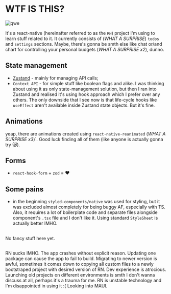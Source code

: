 # WTF IS THIS?

![qwe](https://i.ytimg.com/vi/Foihgti2lHU/maxresdefault.jpg)

It's a react-native (hereinafter referred to as the `RN`) project I'm using to learn stuff related to it.
It currently consists of (_WHAT A SURPRISE_) `todos` and `settings` sections. Maybe, there's gonna be smth else like chat or/and chart for controlling your personal budgets (_WHAT A SURPRISE x2_), dunno.

## State management

- [Zustand](https://github.com/pmndrs/zustand) - mainly for managing API calls;
- `Context API` - for simple stuff like boolean flags and alike. I was thinking about using it as only state-management solution, but then I ran into Zustand and realised it's using hook approach which I prefer over any others. The only downside that I see now is that life-cycle hooks like `useEffect` aren't available inside Zustand state objects. But it's fine.

## Animations

yeap, there are animations created using `react-native-reanimated` (_WHAT A SURPRISE x3_)`. Good luck finding all of them (like anyone is actually gonna try :crying_cat_face:).

## Forms

- `react-hook-form` + `zod` = :heart:

## Some pains

- in the beginning `styled-components/native` was used for styling, but it was excluded almost completely for being buggy AF, especially with TS. Also, it requires a lot of boilerplate code and separate files alongside component's `.tsx` file and I don't like it. Using standard `StyleSheet` is actually better IMHO.

##

No fancy stuff here yet.

##

RN sucks IMHO. The app crashes without explicit reason. Updating one package can cause the app to fail to build. Migrating to newer version is awful, sometimes it comes down to copying all custom files to a newly bootstraped project with desired version of RN. Dev experience is atrocious. Launching old projects on different environments is smth I don't wanna discuss at all, perhaps it's a trauma for me. RN is unstable technology and I'm disappointed in using it :(
Looking into MAUI.

